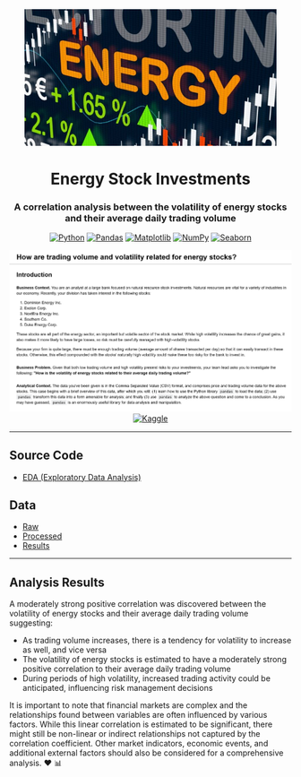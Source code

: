 <div align="center">

  <img src="../images/energy_stock_investments.jpg" width="450" alt="Directing"/>

# Energy Stock Investments

### A correlation analysis between the volatility of energy stocks and their average daily trading volume

[![Python](https://img.shields.io/badge/python-black?style=for-the-badge&logo=python)](https://www.python.org/)
[![Pandas](https://img.shields.io/badge/pandas-%23150458.svg?style=for-the-badge&logo=pandas&logoColor=white)](https://pandas.pydata.org/docs/getting_started/index.html)
[![Matplotlib](https://img.shields.io/badge/Matplotlib-%23ffffff.svg?style=for-the-badge&logo=Matplotlib&logoColor=black)](https://matplotlib.org/)
[![NumPy](https://img.shields.io/badge/numpy-%23013243.svg?style=for-the-badge&logo=numpy&logoColor=white)](https://numpy.org/doc/stable/)
[![Seaborn](https://img.shields.io/badge/Seaborn-5A819C?style=for-the-badge)](https://seaborn.pydata.org/)

  <img src="../images/energy_stock_investment_challenge.png" width="800" alt="Directing"/>

  <div>
    <a href="https://www.kaggle.com/">
      <img src="https://img.shields.io/badge/Kaggle-blue?style=flat-square&logo=kaggle" width="87.5" alt="Kaggle" style="margin-bottom: .565px;" >
    </a>
  </div>
  
</div>

---

## Source Code

- [EDA (Exploratory Data Analysis)](notebooks/energy-stock-investments.ipynb)

## Data

- [Raw](../energy-stock-investments/data/raw/)
- [Processed](../energy-stock-investments/data/processed/energy-stocks-combined.csv)
- [Results](../energy-stock-investments/data/results/energy-stocks-results.csv)

---

## Analysis Results

A moderately strong positive correlation was discovered between the volatility of energy stocks and their average daily trading volume suggesting:

- As trading volume increases, there is a tendency for volatility to increase as well, and vice versa
- The volatility of energy stocks is estimated to have a moderately strong positive correlation to their average daily trading volume
- During periods of high volatility, increased trading activity could be anticipated, influencing risk management decisions

It is important to note that financial markets are complex and the relationships found between variables are often influenced by various factors. While this linear correlation is estimated to be significant, there might still be non-linear or indirect relationships not captured by the correlation coefficient. Other market indicators, economic events, and additional external factors should also be considered for a comprehensive analysis. ❤️ 📊
